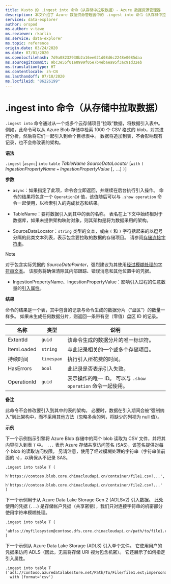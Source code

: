 ```yaml
---
title: Kusto 的 .ingest into 命令（从存储中拉取数据）- Azure 数据资源管理器
description: 本文介绍了 Azure 数据资源管理器中的 .ingest into 命令（从存储中拉取数据）。
services: data-explorer
author: orspod
ms.author: v-tawe
ms.reviewer: rkarlin
ms.service: data-explorer
ms.topic: reference
origin.date: 03/24/2020
ms.date: 07/01/2020
ms.openlocfilehash: 7d9a08232930b2a16ee621d08d6c2248e0085daa
ms.sourcegitcommit: 9bc3e55f01e0999f05e7b4ebaea95f3ac91d32eb
ms.translationtype: HT
ms.contentlocale: zh-CN
ms.lasthandoff: 07/10/2020
ms.locfileid: "86226199"
---
```

# <a name="the-ingest-into-command-pull-data-from-storage"></a>.ingest into 命令（从存储中拉取数据）

`.ingest into` 命令通过从一个或多个云存储项目“拉取”数据，将数据引入表中。
例如，此命令可以从 Azure Blob 存储中检索 1000 个 CSV 格式的 blob，对其进行分析，然后将它们一起引入到单个目标表中。
数据将追加到表，不会影响现有记录，也不会修改表的架构。

**语法**

`.ingest` [`async`] `into` `table` *TableName* *SourceDataLocator* [`with` `(` *IngestionPropertyName* `=` *IngestionPropertyValue* [`,` ...] `)`]

**参数**

* `async`：如果指定了此项，命令会立即返回，并继续在后台执行引入操作。 命令的结果将包含一个 `OperationId` 值，该值随后可以与 `.show operation` 命令一起使用，以检索引入的完成状态和结果。
  
* TableName：要将数据引入到其中的表的名称。
  表名在上下文中始终相对于数据库，如果未提供架构映射对象，则其架构是将为数据采用的架构。

* SourceDataLocator：`string` 类型的文本，或由 `(` 和 `)` 字符括起来的以逗号分隔的此类文本列表，表示包含要拉取的数据的存储项目。 请参阅[存储连接字符串](../../api/connection-strings/storage.md)。

> [!NOTE]
> 对于包含实际凭据的 *SourceDataPointer*，强烈建议为其使用[经过模糊处理的字符串文本](../../query/scalar-data-types/string.md#obfuscated-string-literals)。
> 该服务将确保清除其内部跟踪、错误消息和其他位置中的凭据。

* IngestionPropertyName、IngestionPropertyValue：影响引入过程的任意数量的[引入属性](../../../ingestion-properties.md)。

**结果**

命令的结果是一个表，其中包含的记录与命令生成的数据分片（“盘区”）的数量一样多。
如果未生成任何数据分片，则返回一条带有空（零值）盘区 ID 的记录。

|名称       |类型      |说明                                                                |
|-----------|----------|---------------------------------------------------------------------------|
|ExtentId   |`guid`    |该命令生成的数据分片的唯一标识符。|
|ItemLoaded |`string`  |与此记录相关的一个或多个存储项目。             |
|持续时间   |`timespan`|执行引入所花费的时间。                                     |
|HasErrors  |`bool`    |此记录是否表示引入失败。                |
|OperationId|`guid`    |表示操作的唯一 ID。 可以与 `.show operation` 命令一起使用。|

**备注**

此命令不会修改要引入到其中的表的架构。
必要时，数据在引入期间会被“强制纳入”到此架构中，而不采用其他方法（忽略多余的列，将缺少的列视为 null 值）。

**示例**

下一个示例指示引擎将 Azure Blob 存储中的两个 blob 读取为 CSV 文件，并将其内容引入到表 `T` 中。 `...` 表示 Azure 存储共享访问签名 (SAS)，该签名提供对每个 blob 的读取访问权限。 另请注意，使用了经过模糊处理的字符串（字符串值前面的 `h`），以确保从不记录 SAS。

```kusto
.ingest into table T (
    h'https://contoso.blob.core.chinacloudapi.cn/container/file1.csv?...',
    h'https://contoso.blob.core.chinacloudapi.cn/container/file2.csv?...'
)
```

下一个示例用于从 Azure Data Lake Storage Gen 2 (ADLSv2) 引入数据。 此处使用的凭据 (`...`) 是存储帐户凭据（共享密钥），我们只对连接字符串的机密部分使用字符串模糊处理。

```kusto
.ingest into table T (
  'abfss://myfilesystem@contoso.dfs.core.chinacloudapi.cn/path/to/file1.csv;...'
)
```

下一个示例从 Azure Data Lake Storage (ADLS) 引入单个文件。
它使用用户的凭据来访问 ADLS（因此，无需将存储 URI 视为包含机密）。 它还展示了如何指定引入属性。

```kusto
.ingest into table T ('adl://contoso.azuredatalakestore.net/Path/To/File/file1.ext;impersonate')
  with (format='csv')
```

